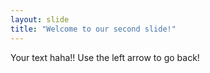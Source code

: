 ```yaml
---
layout: slide
title: "Welcome to our second slide!"
---
```

Your text
haha!!
Use the left arrow to go back!
